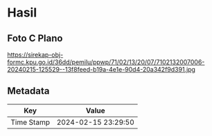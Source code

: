 # Hasil

## Foto C Plano

https://sirekap-obj-formc.kpu.go.id/36dd/pemilu/ppwp/71/02/13/20/07/7102132007006-20240215-125529--13f8feed-b19a-4e1e-90d4-20a342f9d391.jpg


## Metadata

| Key        | Value               |
| ---------- | ------------------- |
| Time Stamp | 2024-02-15 23:29:50 |



